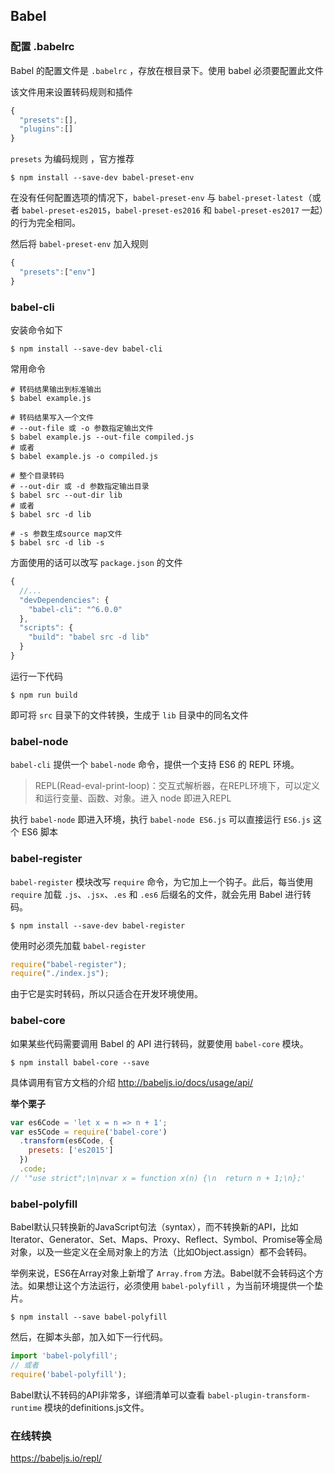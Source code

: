 ## Babel

### 配置 .babelrc

Babel 的配置文件是 `.babelrc` ，存放在根目录下。使用 babel 必须要配置此文件

该文件用来设置转码规则和插件

```js
{
  "presets":[],
  "plugins":[]
}
```

`presets` 为编码规则 ，官方推荐

```shell
$ npm install --save-dev babel-preset-env
```

在没有任何配置选项的情况下，`babel-preset-env` 与 `babel-preset-latest`（或者 `babel-preset-es2015`，`babel-preset-es2016` 和 `babel-preset-es2017` 一起）的行为完全相同。

然后将 `babel-preset-env` 加入规则

```js
{
  "presets":["env"]
}
```

### babel-cli

安装命令如下

```shell
$ npm install --save-dev babel-cli
```

常用命令

```shell
# 转码结果输出到标准输出
$ babel example.js

# 转码结果写入一个文件
# --out-file 或 -o 参数指定输出文件
$ babel example.js --out-file compiled.js
# 或者
$ babel example.js -o compiled.js

# 整个目录转码
# --out-dir 或 -d 参数指定输出目录
$ babel src --out-dir lib
# 或者
$ babel src -d lib

# -s 参数生成source map文件
$ babel src -d lib -s
```

方面使用的话可以改写 `package.json` 的文件

```js
{
  //...
  "devDependencies": {
    "babel-cli": "^6.0.0"
  },
  "scripts": {
    "build": "babel src -d lib"
  }
}
```

运行一下代码

```shell
$ npm run build
```

即可将 `src` 目录下的文件转换，生成于 `lib` 目录中的同名文件

### babel-node

`babel-cli` 提供一个 `babel-node` 命令，提供一个支持 ES6 的 REPL 环境。

> REPL(Read-eval-print-loop)：交互式解析器，在REPL环境下，可以定义和运行变量、函数、对象。进入 node 即进入REPL

执行 `babel-node` 即进入环境，执行 `babel-node ES6.js` 可以直接运行 `ES6.js` 这个 ES6 脚本

### babel-register

`babel-register` 模块改写 `require` 命令，为它加上一个钩子。此后，每当使用 `require` 加载 `.js`、`.jsx`、`.es` 和 `.es6` 后缀名的文件，就会先用 Babel 进行转码。

```shell
$ npm install --save-dev babel-register
```

使用时必须先加载 `babel-register`

```js
require("babel-register");
require("./index.js");
```

由于它是实时转码，所以只适合在开发环境使用。

### babel-core

如果某些代码需要调用 Babel 的 API 进行转码，就要使用 `babel-core` 模块。

```shell
$ npm install babel-core --save
```

具体调用有官方文档的介绍 http://babeljs.io/docs/usage/api/

**举个栗子**

```js
var es6Code = 'let x = n => n + 1';
var es5Code = require('babel-core')
  .transform(es6Code, {
    presets: ['es2015']
  })
  .code;
// '"use strict";\n\nvar x = function x(n) {\n  return n + 1;\n};'
```

### babel-polyfill

Babel默认只转换新的JavaScript句法（syntax），而不转换新的API，比如Iterator、Generator、Set、Maps、Proxy、Reflect、Symbol、Promise等全局对象，以及一些定义在全局对象上的方法（比如Object.assign）都不会转码。

举例来说，ES6在Array对象上新增了 `Array.from` 方法。Babel就不会转码这个方法。如果想让这个方法运行，必须使用 `babel-polyfill` ，为当前环境提供一个垫片。

```shell
$ npm install --save babel-polyfill
```

然后，在脚本头部，加入如下一行代码。

```js
import 'babel-polyfill';
// 或者
require('babel-polyfill');
```

Babel默认不转码的API非常多，详细清单可以查看 `babel-plugin-transform-runtime` 模块的definitions.js文件。

### 在线转换

https://babeljs.io/repl/